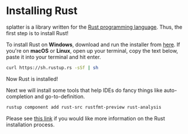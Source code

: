 # Installing Rust

splatter is a library written for the [Rust programming
language](https://www.rust-lang.org/). Thus, the first step is to install Rust!

To install Rust on **Windows**, download and run the installer from
[here](https://www.rust-lang.org/tools/install). If you're on **macOS** or
**Linux**, open up your terminal, copy the text below, paste it into your
terminal and hit enter.

```bash
curl https://sh.rustup.rs -sSf | sh
```

Now Rust is installed!

Next we will install some tools that help IDEs do fancy things like
auto-completion and go-to-definition.

```bash
rustup component add rust-src rustfmt-preview rust-analysis
```

Please see [this link](https://www.rust-lang.org/tools/install) if you would
like more information on the Rust installation process.
